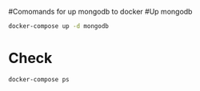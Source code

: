 #Comomands for up mongodb to docker
#Up mongodb

```sh
docker-compose up -d mongodb
```

# Check
```sh
docker-compose ps
```
